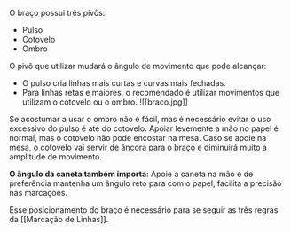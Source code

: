 O braço possui três pivôs:
- Pulso
- Cotovelo
 - Ombro

O pivô que utilizar mudará o ângulo de movimento que pode alcançar:
- O pulso cria linhas mais curtas e curvas mais fechadas.
- Para linhas retas e maiores, o recomendado é utilizar movimentos que utilizam o cotovelo ou o ombro.
![[braco.jpg]]

Se acostumar a usar o ombro não é fácil, mas é necessário evitar o uso excessivo do pulso é até do cotovelo. Apoiar levemente a mão no papel é normal, mas o cotovelo não pode encostar na mesa. Caso se apoie na mesa, o cotovelo vai servir de âncora para o braço e diminuirá muito a amplitude de movimento. 

**O ângulo da caneta também importa**: Apoie a caneta na mão e de preferência mantenha um ângulo reto para com o papel, facilita a precisão nas marcações.

Esse posicionamento do braço é necessário para se seguir as três regras da [[Marcação de Linhas]].
